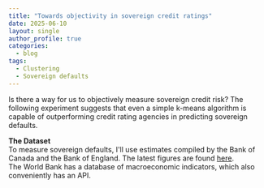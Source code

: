 ```yaml
---
title: "Towards objectivity in sovereign credit ratings"
date: 2025-06-10
layout: single
author_profile: true
categories:
  - blog
tags:
  - Clustering
  - Sovereign defaults
---
```


Is there a way for us to objectively measure sovereign credit risk? The following experiment suggests that even a simple k-means algorithm is capable of outperforming credit rating agencies in predicting sovereign defaults. 

**The Dataset**  
To measure sovereign defaults, I'll use estimates compiled by the Bank of Canada and the Bank of England. The latest figures are found [here](https://www.bankofcanada.ca/2024/07/staff-analytical-note-2024-19/).  
The World Bank has a database of macroeconomic indicators, which also conveniently has an API.


